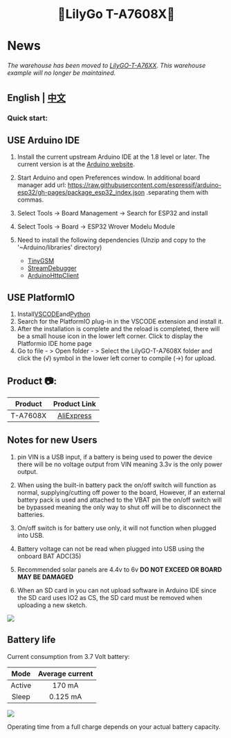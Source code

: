 


<h1 align = "center">🌟LilyGo T-A7608X🌟</h1>

# News 

######  The warehouse has been moved to [LilyGO-T-A76XX](https://github.com/Xinyuan-LilyGO/LilyGO-T-A76XX). This warehouse example will no longer be maintained.


## **English | [中文](docs/docs_cn.md)**

<h3 align = "left">Quick start:</h3>

## USE Arduino IDE

1. Install the current upstream Arduino IDE at the 1.8 level or later. The current version is at the [Arduino website](http://www.arduino.cc/en/main/software).
2. Start Arduino and open Preferences window. In additional board manager add url: https://raw.githubusercontent.com/espressif/arduino-esp32/gh-pages/package_esp32_index.json .separating them with commas.
3. Select Tools -> Board Management -> Search for ESP32 and install
4. Select Tools -> Board -> ESP32 Wrover Modelu Module
5. Need to install the following dependencies (Unzip and copy to the '~Arduino/libraries' directory)

   - [TinyGSM](https://github.com/vshymanskyy/TinyGSM)
   - [StreamDebugger](https://github.com/vshymanskyy/StreamDebugger)
   - [ArduinoHttpClient](https://github.com/ricemices/ArduinoHttpClient)

## USE PlatformIO

1. Install[VSCODE](https://code.visualstudio.com/)and[Python](https://www.python.org/)
2. Search for the PlatformIO plug-in in the VSCODE extension and install it.
3. After the installation is complete and the reload is completed, there will be a small house icon in the lower left corner. Click to display the Platformio IDE home page
4. Go to file - > Open folder - > Select the LilyGO-T-A7608X  folder and click the (√) symbol in the lower left corner to compile (→) for upload.


<h2 align = "left">Product 📷:</h2>

| Product  |                            Product  Link                            |
| :------: | :-----------------------------------------------------------------: |
| T-A7608X | [AliExpress](https://www.aliexpress.com/item/1005004093420651.html) |





## Notes for new Users

1. pin VIN is a USB input, if a battery is being used to power the device there will be no voltage output from VIN meaning 3.3v is the only power output.

2. When using the built-in battery pack the on/off switch will function as normal, supplying/cutting off power to the board, However, if an external battery pack is used and attached to the VBAT pin the on/off switch will be bypassed meaning the only way to shut off will be to disconnect the batteries.

3. On/off switch is for battery use only, it will not function when plugged into USB.

4. Battery voltage can not be read when plugged into USB using the onboard BAT ADC(35) 

5. Recommended solar panels are 4.4v to 6v **DO NOT EXCEED OR BOARD MAY BE DAMAGED** 

6. When an SD card in you can not upload software in Arduino IDE since the SD card uses IO2 as CS, the SD card must be removed when uploading a new sketch. 


![](image/T-A7608E-H.jpg)

## Battery life
Current consumption from 3.7 Volt battery:

|  Mode  | Average current |
| :----: | :-------------: |
| Active |     170 mA      |
| Sleep  |    0.125 mA     |
	
![](image/Sleep.jpg)

Operating time from a full charge depends on your actual battery capacity.